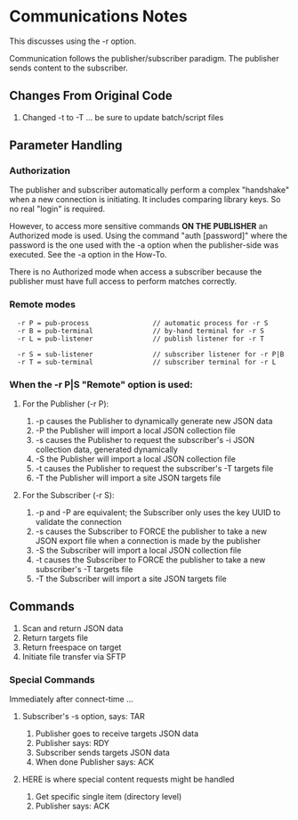 # Communications Notes
This discusses using the -r option.

Communication follows the publisher/subscriber paradigm. The
publisher sends content to the subscriber.

## Changes From Original Code
 1. Changed -t to -T ... be sure to update batch/script files

## Parameter Handling
### Authorization
The publisher and subscriber automatically perform a complex
"handshake" when a new connection is initiating. It includes
comparing library keys. So no real "login" is required.

However, to access more sensitive commands **ON THE PUBLISHER**
an Authorized mode is used. Using the command "auth [password]"
where the password is the one used with the -a option when the
publisher-side was executed. See the -a option in the How-To.

There is no Authorized mode when access a subscriber because the
publisher must have full access to perform matches correctly.

### Remote modes
```
  -r P = pub-process                // automatic process for -r S
  -r B = pub-terminal               // by-hand terminal for -r S
  -r L = pub-listener               // publish listener for -r T

  -r S = sub-listener               // subscriber listener for -r P|B
  -r T = sub-terminal               // subscriber terminal for -r L
```

### When the -r P|S "Remote" option is used:

 1. For the Publisher (-r P):
    1. -p causes the Publisher to dynamically generate new JSON data
    2. -P the Publisher will import a local JSON collection file
    3. -s causes the Publisher to request the subscriber's -i JSON
    collection data, generated dynamically
    4. -S the Publisher will import a local JSON collection file
    5. -t causes the Publisher to request the subscriber's -T targets file
    6. -T the Publisher will import a site JSON targets file

 2. For the Subscriber (-r S):
    1. -p and -P are equivalent; the Subscriber only uses the key UUID
     to validate the connection
    2. -s causes the Subscriber to FORCE the publisher to take a new
    JSON export file when a connection is made by the publisher
    3. -S the Subscriber will import a local JSON collection file
    4. -t causes the Subscriber to FORCE the publisher to take a new
     subscriber's -T targets file
    5. -T the Subscriber will import a site JSON targets file


## Commands

 1. Scan and return JSON data
 2. Return targets file
 3. Return freespace on target
 4. Initiate file transfer via SFTP

 
### Special Commands
 Immediately after connect-time ...
 
 1. Subscriber's -s option, says: TAR
    1. Publisher goes to receive targets JSON data
    2. Publisher says: RDY
    3. Subscriber sends targets JSON data
    4. When done Publisher says: ACK

 2. HERE is where special content requests might be handled
    1. Get specific single item (directory level)
    2. Publisher says: ACK
 
